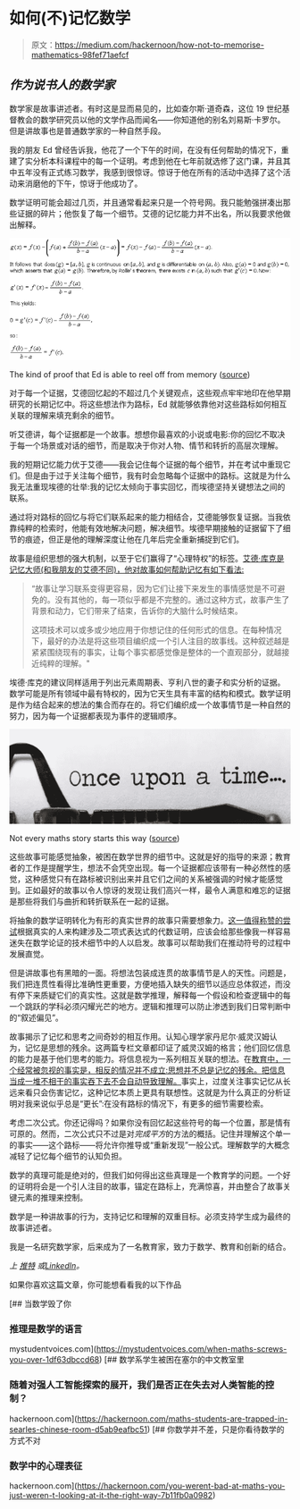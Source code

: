# 如何(不)记忆数学

> 原文：<https://medium.com/hackernoon/how-not-to-memorise-mathematics-98fef71aefcf>

## *作为说书人的数学家*

数学家是故事讲述者。有时这是显而易见的，比如查尔斯·道奇森，这位 19 世纪基督教会的数学研究员以他的文学作品而闻名——你知道他的别名刘易斯·卡罗尔。但是讲故事也是普通数学家的一种自然手段。

我的朋友 Ed 曾经告诉我，他花了一个下午的时间，在没有任何帮助的情况下，重建了实分析本科课程中的每一个证明。考虑到他在七年前就选修了这门课，并且其中五年没有正式练习数学，我感到很惊讶。惊讶于他在所有的活动中选择了这个活动来消磨他的下午，惊讶于他成功了。

数学证明可能会超过几页，并且通常看起来只是一个符号网。我只能勉强拼凑出那些证据的碎片；他恢复了每一个细节。艾德的记忆能力并不出名，所以我要求他做出解释。

![](img/b73109b95fdcc2f7a317c4586ce2651c.png)

The kind of proof that Ed is able to reel off from memory ([source](http://www.phengkimving.com/calc_of_one_real_var/05_app_of_the_der_part_1/05_01_the_mean_val_thrm.htm))

对于每一个证据，艾德回忆起的不超过几个关键观点，这些观点牢牢地印在他早期研究的长期记忆中。将这些想法作为路标，Ed 就能够依靠他对这些路标如何相互关联的理解来填充剩余的细节。

听艾德讲，每个证据都是一个故事。想想你最喜欢的小说或电影:你的回忆不取决于每一个场景或对话的细节，而是取决于你对人物、情节和转折的高层次理解。

我的短期记忆能力优于艾德——我会记住每个证据的每个细节，并在考试中重现它们。但是由于过于关注每个细节，我有时会忽略每个证据中的路标。这就是为什么我无法重现埃德的壮举:我的记忆太倾向于事实回忆，而埃德坚持关键想法之间的联系。

通过将对路标的回忆与将它们联系起来的能力相结合，艾德能够恢复证据。当我依靠纯粹的检索时，他能有效地解决问题，解决细节。埃德早期接触的证据留下了细节的痕迹，但正是他的理解深度让他在几年后完全重新捕捉到它们。

故事是组织思想的强大机制，以至于它们赢得了“心理特权”的标签。[艾德·库克是记忆大师(和我朋友的艾德不同)，他对故事如何帮助记忆有如下看法:](https://www.theguardian.com/lifeandstyle/2012/jan/15/story-lines-facts)

> “故事让学习联系变得更容易，因为它们让接下来发生的事情感觉是不可避免的。没有其他的，每一项似乎都是不完整的。通过这种方式，故事产生了背景和动力，它们带来了结束，告诉你的大脑什么时候结束。
> 
> 这项技术可以或多或少地应用于你想记住的任何形式的信息。在每种情况下，最好的办法是将这些项目编织成一个引人注目的故事线。这种叙述越是紧紧围绕现有的事实，让每个事实都感觉像是整体的一个直观部分，就越接近纯粹的理解。"

埃德·库克的建议同样适用于列出元素周期表、亨利八世的妻子和实分析的证据。数学可能是所有领域中最有特权的，因为它天生具有丰富的结构和模式。数学证明是作为结合起来的想法的集合而存在的。将它们编织成一个故事情节是一种自然的努力，因为每一个证据都表现为事件的逻辑顺序。

![](img/a461696b39524e776f051305e3c86764.png)

Not every maths story starts this way ([source](http://leonardoverse.com/how-a-story-idea-is-born/))

这些故事可能感觉抽象，被困在数学世界的细节中。这就是好的指导的来源；教育者的工作是提醒学生，想法不会凭空出现。每一个证据都应该带有一种必然性的感觉，这种感觉只有在路标被识别出来并且它们之间的关系被强调的时候才能感觉到。正如最好的故事以令人惊讶的发现让我们高兴一样，最令人满意和难忘的证据是那些将我们与曲折和转折联系在一起的证据。

将抽象的数学证明转化为有形的真实世界的故事只需要想象力。[这一值得称赞的尝试](http://chalkdustmagazine.com/features/proof-by-storytelling/)根据真实的人来构建涉及二项式表达式的代数证明，应该会给那些像我一样容易迷失在数学论证的技术细节中的人以启发。故事可以帮助我们在推动符号的过程中发展直觉。

但是讲故事也有黑暗的一面。将想法包装成连贯的故事情节是人的天性。问题是，我们把连贯性看得比准确性更重要，方便地插入缺失的细节以适应总体叙述，而没有停下来质疑它们的真实性。这就是数学推理，解释每一个假设和检查逻辑中的每一个跳跃的学科必须闪耀光芒的地方。逻辑和推理可以防止渗透到我们日常判断中的“叙述偏见”。

故事揭示了记忆和思考之间奇妙的相互作用。认知心理学家丹尼尔·威灵汉姆认为，记忆是思想的残余。这两篇专栏文章都印证了威灵汉姆的格言；他们回忆信息的能力是基于他们思考的能力。将信息视为一系列相互关联的想法。在[教育中，一个经常被忽视的事实是，相反的情况并不成立:思想并不总是记忆的残余。](https://hackernoon.com/tagged/education)[把信息当成一堆不相干的事实吞下去不会自动导致理解。](https://hackernoon.com/maths-students-are-trapped-in-searles-chinese-room-d5ab9eafbc51)事实上，过度关注事实记忆从长远来看只会伤害记忆，这种记忆本质上更具有联想性。这就是为什么真正的分析证明对我来说似乎总是“更长”:在没有路标的情况下，有更多的细节需要检索。

考虑二次公式。你还记得吗？如果你没有回忆起这些符号的每一个位置，那是情有可原的。然而，二次公式只不过是对*完成平方*的方法的概括。记住并理解这个单一的事实——这个路标——将允许你推导或“重新发现”一般公式。理解数学的大概念减轻了记忆每个细节的认知负担。

数学的真理可能是绝对的，但我们如何得出这些真理是一个教育学的问题。一个好的证明将会是一个引人注目的故事，锚定在路标上，充满惊喜，并由整合了故事关键元素的推理来控制。

数学是一种讲故事的行为，支持记忆和理解的双重目标。必须支持学生成为最终的故事讲述者。

我是一名研究数学家，后来成为了一名教育家，致力于数学、教育和创新的结合。

*上* [*推特*](https://twitter.com/fjmubeen) *或*[*LinkedIn*](https://uk.linkedin.com/in/junaidmubeen)*。*

如果你喜欢这篇文章，你可能想看看我的以下作品

[](https://mystudentvoices.com/when-maths-screws-you-over-1df63dbccd68) [## 当数学毁了你

### 推理是数学的语言

mystudentvoices.com](https://mystudentvoices.com/when-maths-screws-you-over-1df63dbccd68) [](https://hackernoon.com/maths-students-are-trapped-in-searles-chinese-room-d5ab9eafbc51) [## 数学系学生被困在塞尔的中文教室里

### 随着对强人工智能探索的展开，我们是否正在失去对人类智能的控制？

hackernoon.com](https://hackernoon.com/maths-students-are-trapped-in-searles-chinese-room-d5ab9eafbc51) [](https://hackernoon.com/you-werent-bad-at-maths-you-just-weren-t-looking-at-it-the-right-way-7b11fb0a0982) [## 你数学并不差，只是你看待数学的方式不对

### 数学中的心理表征

hackernoon.com](https://hackernoon.com/you-werent-bad-at-maths-you-just-weren-t-looking-at-it-the-right-way-7b11fb0a0982)